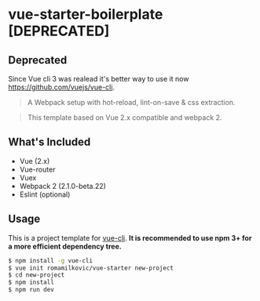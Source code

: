 # vue-starter-boilerplate [DEPRECATED]

## Deprecated
Since Vue cli 3 was realead it's better way to use it now https://github.com/vuejs/vue-cli.

> A Webpack setup with hot-reload, lint-on-save & css extraction.

> This template based on Vue 2.x compatible and webpack 2.

## What's Included
- Vue (2.x)
- Vue-router
- Vuex
- Webpack 2 (2.1.0-beta.22)
- Eslint (optional)

## Usage

This is a project template for [vue-cli](https://github.com/vuejs/vue-cli). **It is recommended to use npm 3+ for a more efficient dependency tree.**

``` bash
$ npm install -g vue-cli
$ vue init romamilkovic/vue-starter new-project
$ cd new-project
$ npm install
$ npm run dev
